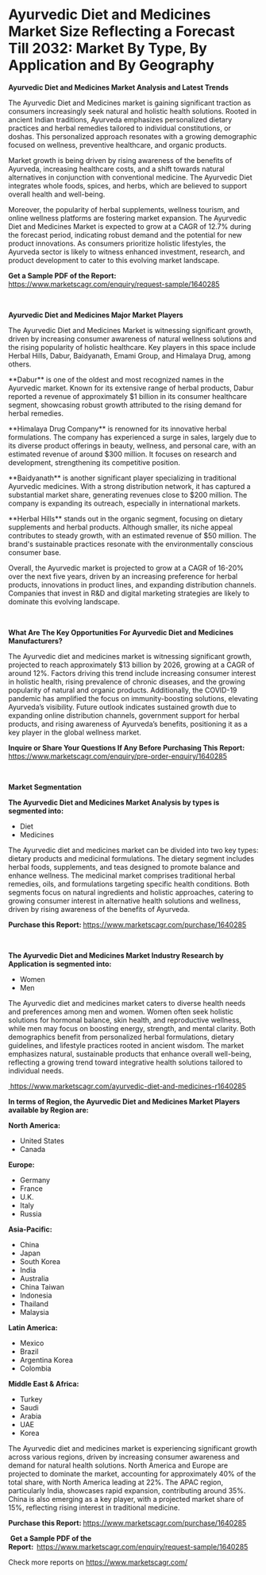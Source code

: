 <p><h1>Ayurvedic Diet and Medicines Market Size Reflecting a Forecast Till 2032: Market By Type, By Application and By Geography</h1></p><p><strong>Ayurvedic Diet and Medicines Market Analysis and Latest Trends</strong></p>
<p><p>The Ayurvedic Diet and Medicines market is gaining significant traction as consumers increasingly seek natural and holistic health solutions. Rooted in ancient Indian traditions, Ayurveda emphasizes personalized dietary practices and herbal remedies tailored to individual constitutions, or doshas. This personalized approach resonates with a growing demographic focused on wellness, preventive healthcare, and organic products.</p><p>Market growth is being driven by rising awareness of the benefits of Ayurveda, increasing healthcare costs, and a shift towards natural alternatives in conjunction with conventional medicine. The Ayurvedic Diet integrates whole foods, spices, and herbs, which are believed to support overall health and well-being.</p><p>Moreover, the popularity of herbal supplements, wellness tourism, and online wellness platforms are fostering market expansion. The Ayurvedic Diet and Medicines Market is expected to grow at a CAGR of 12.7% during the forecast period, indicating robust demand and the potential for new product innovations. As consumers prioritize holistic lifestyles, the Ayurveda sector is likely to witness enhanced investment, research, and product development to cater to this evolving market landscape.</p></p>
<p><strong>Get a Sample PDF of the Report:&nbsp;</strong> <a href="https://www.marketscagr.com/enquiry/request-sample/1640285?utm_campaign=1905&utm_medium=2&utm_source=Github&utm_content=ia&utm_term=01022025&utm_id=ayurvedic-diet-and-medicines">https://www.marketscagr.com/enquiry/request-sample/1640285</a></p>
<p>&nbsp;</p>
<p><strong>Ayurvedic Diet and Medicines Major Market Players</strong></p>
<p><p>The Ayurvedic Diet and Medicines Market is witnessing significant growth, driven by increasing consumer awareness of natural wellness solutions and the rising popularity of holistic healthcare. Key players in this space include Herbal Hills, Dabur, Baidyanath, Emami Group, and Himalaya Drug, among others.</p><p>**Dabur** is one of the oldest and most recognized names in the Ayurvedic market. Known for its extensive range of herbal products, Dabur reported a revenue of approximately $1 billion in its consumer healthcare segment, showcasing robust growth attributed to the rising demand for herbal remedies.</p><p>**Himalaya Drug Company** is renowned for its innovative herbal formulations. The company has experienced a surge in sales, largely due to its diverse product offerings in beauty, wellness, and personal care, with an estimated revenue of around $300 million. It focuses on research and development, strengthening its competitive position.</p><p>**Baidyanath** is another significant player specializing in traditional Ayurvedic medicines. With a strong distribution network, it has captured a substantial market share, generating revenues close to $200 million. The company is expanding its outreach, especially in international markets.</p><p>**Herbal Hills** stands out in the organic segment, focusing on dietary supplements and herbal products. Although smaller, its niche appeal contributes to steady growth, with an estimated revenue of $50 million. The brand's sustainable practices resonate with the environmentally conscious consumer base.</p><p>Overall, the Ayurvedic market is projected to grow at a CAGR of 16-20% over the next five years, driven by an increasing preference for herbal products, innovations in product lines, and expanding distribution channels. Companies that invest in R&D and digital marketing strategies are likely to dominate this evolving landscape.</p></p>
<p>&nbsp;</p>
<p><strong>What Are The Key Opportunities For Ayurvedic Diet and Medicines Manufacturers?</strong></p>
<p><p>The Ayurvedic diet and medicines market is witnessing significant growth, projected to reach approximately $13 billion by 2026, growing at a CAGR of around 12%. Factors driving this trend include increasing consumer interest in holistic health, rising prevalence of chronic diseases, and the growing popularity of natural and organic products. Additionally, the COVID-19 pandemic has amplified the focus on immunity-boosting solutions, elevating Ayurveda’s visibility. Future outlook indicates sustained growth due to expanding online distribution channels, government support for herbal products, and rising awareness of Ayurveda’s benefits, positioning it as a key player in the global wellness market.</p></p>
<p><strong>Inquire or Share Your Questions If Any Before Purchasing This Report:</strong> <a href="https://www.marketscagr.com/enquiry/pre-order-enquiry/1640285?utm_campaign=1905&utm_medium=2&utm_source=Github&utm_content=ia&utm_term=01022025&utm_id=ayurvedic-diet-and-medicines">https://www.marketscagr.com/enquiry/pre-order-enquiry/1640285</a></p>
<p>&nbsp;</p>
<p><strong>Market Segmentation</strong></p>
<p><strong>The Ayurvedic Diet and Medicines Market Analysis by types is segmented into:</strong></p>
<p><ul><li>Diet</li><li>Medicines</li></ul></p>
<p><p>The Ayurvedic diet and medicines market can be divided into two key types: dietary products and medicinal formulations. The dietary segment includes herbal foods, supplements, and teas designed to promote balance and enhance wellness. The medicinal market comprises traditional herbal remedies, oils, and formulations targeting specific health conditions. Both segments focus on natural ingredients and holistic approaches, catering to growing consumer interest in alternative health solutions and wellness, driven by rising awareness of the benefits of Ayurveda.</p></p>
<p><strong>Purchase this Report:&nbsp;</strong><a href="https://www.marketscagr.com/purchase/1640285?utm_campaign=1905&utm_medium=2&utm_source=Github&utm_content=ia&utm_term=01022025&utm_id=ayurvedic-diet-and-medicines">https://www.marketscagr.com/purchase/1640285</a></p>
<p>&nbsp;</p>
<p><strong>The Ayurvedic Diet and Medicines Market Industry Research by Application is segmented into:</strong></p>
<p><ul><li>Women</li><li>Men</li></ul></p>
<p><p>The Ayurvedic diet and medicines market caters to diverse health needs and preferences among men and women. Women often seek holistic solutions for hormonal balance, skin health, and reproductive wellness, while men may focus on boosting energy, strength, and mental clarity. Both demographics benefit from personalized herbal formulations, dietary guidelines, and lifestyle practices rooted in ancient wisdom. The market emphasizes natural, sustainable products that enhance overall well-being, reflecting a growing trend toward integrative health solutions tailored to individual needs.</p></p>
<p><a href="https://www.marketscagr.com/ayurvedic-diet-and-medicines-r1640285?utm_campaign=1905&utm_medium=2&utm_source=Github&utm_content=ia&utm_term=01022025&utm_id=ayurvedic-diet-and-medicines">&nbsp;https://www.marketscagr.com/ayurvedic-diet-and-medicines-r1640285</a></p>
<p><strong>In terms of Region, the Ayurvedic Diet and Medicines Market Players available by Region are:</strong></p>
<p>
    <p> <strong> North America: </strong>
        <ul>
            <li>United States</li>
            <li>Canada</li>
        </ul>
        </p> 
    <p> <strong> Europe: </strong>
        <ul>
            <li>Germany</li>
            <li>France</li>
            <li>U.K.</li>
            <li>Italy</li>
            <li>Russia</li>
        </ul>
        </p> 
    <p> <strong> Asia-Pacific: </strong>
        <ul>
            <li>China</li>
            <li>Japan</li>
            <li>South Korea</li>
            <li>India</li>
            <li>Australia</li>
            <li>China Taiwan</li>
            <li>Indonesia</li>
            <li>Thailand</li>
            <li>Malaysia</li>
        </ul>
        </p> 
    <p> <strong> Latin America: </strong>
        <ul>
            <li>Mexico</li>
            <li>Brazil</li>
            <li>Argentina Korea</li>
            <li>Colombia</li>
        </ul>
        </p> 
    <p> <strong> Middle East & Africa: </strong>
        <ul>
            <li>Turkey</li>
            <li>Saudi</li>
            <li>Arabia</li>
            <li>UAE</li>
            <li>Korea</li>
        </ul>
    </p>
    </p>
<p><p>The Ayurvedic diet and medicines market is experiencing significant growth across various regions, driven by increasing consumer awareness and demand for natural health solutions. North America and Europe are projected to dominate the market, accounting for approximately 40% of the total share, with North America leading at 22%. The APAC region, particularly India, showcases rapid expansion, contributing around 35%. China is also emerging as a key player, with a projected market share of 15%, reflecting rising interest in traditional medicine.</p></p>
<p><strong>Purchase this Report: </strong><a href="https://www.marketscagr.com/purchase/1640285?utm_campaign=1905&utm_medium=2&utm_source=Github&utm_content=ia&utm_term=01022025&utm_id=ayurvedic-diet-and-medicines">https://www.marketscagr.com/purchase/1640285</a></p>
<p>&nbsp;<strong>Get a Sample PDF of the Report:&nbsp;&nbsp;</strong><a href="https://www.marketscagr.com/enquiry/request-sample/1640285?utm_campaign=1905&utm_medium=2&utm_source=Github&utm_content=ia&utm_term=01022025&utm_id=ayurvedic-diet-and-medicines">https://www.marketscagr.com/enquiry/request-sample/1640285</a></p>
<p><strong></strong></p>
<p>Check more reports on <a href="https://www.marketscagr.com/?utm_campaign=1905&utm_medium=2&utm_source=Github&utm_content=ia&utm_term=01022025&utm_id=ayurvedic-diet-and-medicines">https://www.marketscagr.com/</a></p>
